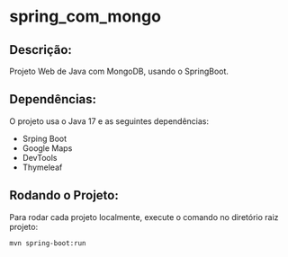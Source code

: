 # spring_com_mongo
Descrição:
----------
Projeto Web de Java com MongoDB, usando o SpringBoot.

Dependências:
-------------
O projeto usa o Java 17 e as seguintes dependências:
* Srping Boot
* Google Maps
* DevTools
* Thymeleaf

Rodando o Projeto:
------------------
Para rodar cada projeto localmente, execute o comando no diretório raiz projeto:
```shell script
mvn spring-boot:run
